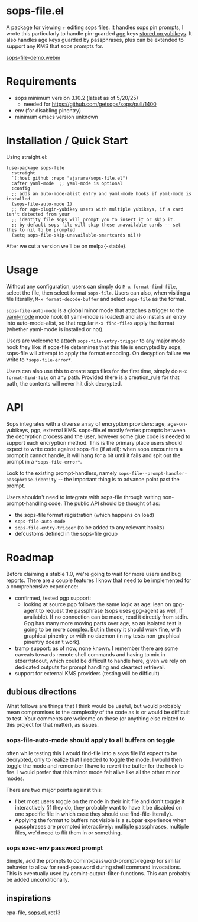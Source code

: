 # sops-file.el
A package for viewing + editing [sops](https://github.com/getsops/sops) files. It handles sops pin prompts, I wrote this particularly to handle pin-guarded [age](https://github.com/FiloSottile/age/) keys [stored on yubikeys](https://github.com/str4d/age-plugin-yubikey). It also handles age keys guarded by passphrases, plus can be extended to support any KMS that sops prompts for.

[sops-file-demo.webm](https://github.com/user-attachments/assets/1a3aeb5f-9f99-43c3-ba67-017fd9db6128)

# Requirements
- sops minimum version 3.10.2 (latest as of 5/20/25)
  - needed for https://github.com/getsops/sops/pull/1400
- env (for disabling pinentry)
- minimum emacs version unknown

# Installation / Quick Start
Using straight.el:
``` emacs-lisp
(use-package sops-file
  :straight
  `(:host github :repo "ajarara/sops-file.el")
  :after yaml-mode  ;; yaml-mode is optional
  :config
  ;; adds an auto-mode-alist entry and yaml-mode hooks if yaml-mode is installed
  (sops-file-auto-mode 1)
  ;; for age-plugin-yubikey users with multiple yubikeys, if a card isn't detected from your 
  ;; identity file sops will prompt you to insert it or skip it.
  ;; by default sops-file will skip these unavailable cards -- set this to nil to be prompted
  (setq sops-file-skip-unavailable-smartcards nil))
```

After we cut a version we'll be on melpa{-stable}.

# Usage
Without any configuration, users can simply do `M-x format-find-file`, select the file, then select format `sops-file`. Users can also, when visiting a file literally, `M-x format-decode-buffer` and select `sops-file` as the format.

`sops-file-auto-mode` is a global minor mode that attaches a trigger to the [yaml-mode](https://github.com/yoshiki/yaml-mode) mode hook (if yaml-mode is loaded) and also installs an entry into auto-mode-alist, so that regular `M-x find-file`s apply the format (whether yaml-mode is installed or not).

Users are welcome to attach `sops-file-entry-trigger` to any major mode hook they like: if sops-file determines that this file is encrypted by sops, sops-file will attempt to apply the format encoding. On decyption failure we write to `*sops-file-error*`.

Users can also use this to create sops files for the first time, simply do `M-x format-find-file` on any path. Provided there is a creation_rule for that path, the contents will never hit disk decrypted.

# API
Sops integrates with a diverse array of encryption providers: age, age-on-yubikeys, pgp, external KMS. sops-file.el mostly ferries prompts between the decryption process and the user, however some glue code is needed to support each encryption method. This is the primary place users should expect to write code against sops-file (if at all): when sops encounters a prompt it cannot handle, it will hang for a bit until it fails and spit out the prompt in a `*sops-file-error*`.

Look to the existing prompt-handlers, namely `sops-file--prompt-handler-passphrase-identity` -- the important thing is to advance point past the prompt.

Users shouldn't need to integrate with sops-file through writing non-prompt-handling code. The public API should be thought of as:
- the sops-file format registration (which happens on load)
- `sops-file-auto-mode`
- `sops-file-entry-trigger` (to be added to any relevant hooks)
- defcustoms defined in the sops-file group

# Roadmap
Before claiming a stable 1.0, we're going to wait for more users and bug reports. There are a couple features I know that need to be implemented for a comprehensive experience: 
- confirmed, tested pgp support: 
  - looking at source pgp follows the same logic as age: lean on gpg-agent to request the passphrase (sops uses gpg-agent as well, if available). If no connection can be made, read it directly from stdin. Gpg has many more moving parts over age, so an isolated test is going to be more complex. But in theory it should work fine, with graphical pinentry or with no daemon (in my tests non-graphical pinentry doesn't work).
- tramp support: as of now, none known. I remember there are some caveats towards remote shell commands and having to mix in stderr/stdout, which could be difficult to handle here, given we rely on dedicated outputs for prompt handling and cleartext retrieval.
- support for external KMS providers (testing will be difficult)

## dubious directions
What follows are things that I think would be useful, but would probably mean compromises to the complexity of the code as is or would be difficult to test. Your comments are welcome on these (or anything else related to this project for that matter), as issues.
### sops-file-auto-mode should apply to all buffers on toggle
often while testing this I would find-file into a sops file I'd expect to be decrypted, only to realize that I needed to toggle the mode. I would then toggle the mode and remember I have to revert the buffer for the hook to fire. I would prefer that this minor mode felt alive like all the other minor modes.

There are two major points against this:
- I bet most users toggle on the mode in their init file and don't toggle it interactively (if they do, they probably want to have it be disabled on one specific file in which case they should use find-file-literally).
- Applying the format to buffers not visible is a subpar experience when passphrases are prompted interactively: multiple passphrases, multiple files, we'd need to flit them in or something.

### sops exec-env password prompt
Simple, add the prompts to comint-password-prompt-regexp for similar behavior to allow for read-password during shell command invocations. This is eventually used by comint-output-filter-functions. This can probably be added unconditionally.

## inspirations
epa-file, [sops.el](https://github.com/djgoku/sops), rot13
